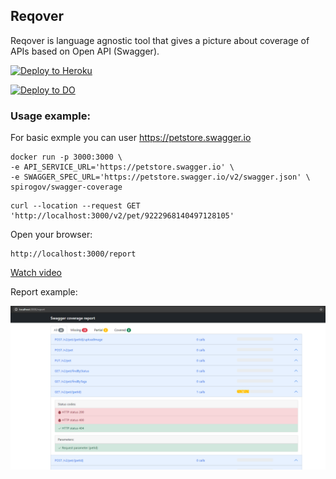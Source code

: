 ## Reqover

Reqover is language agnostic tool that gives a picture about coverage of APIs based on Open API (Swagger).

[![Deploy to Heroku](https://www.herokucdn.com/deploy/button.png)](https://heroku.com/deploy)

[![Deploy to DO](https://www.deploytodo.com/do-btn-blue-ghost.svg)](https://cloud.digitalocean.com/apps/new?repo=https://github.com/reqover/docs/tree/master)

### Usage example:

For basic exmple you can user https://petstore.swagger.io

```
docker run -p 3000:3000 \
-e API_SERVICE_URL='https://petstore.swagger.io' \
-e SWAGGER_SPEC_URL='https://petstore.swagger.io/v2/swagger.json' \
spirogov/swagger-coverage
```

```
curl --location --request GET 'http://localhost:3000/v2/pet/9222968140497128105'
```

Open your browser:

```
http://localhost:3000/report
```

[Watch video](http://www.youtube.com/watch?v=YlAOJg_WGr4)

Report example:

![Swagger Coverage Report](.github/cov.png)
